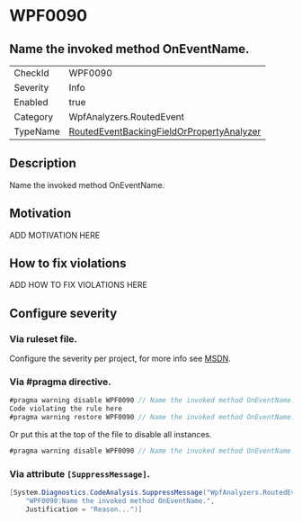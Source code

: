 # WPF0090
## Name the invoked method OnEventName.

<!-- start generated table -->
<table>
<tr>
  <td>CheckId</td>
  <td>WPF0090</td>
</tr>
<tr>
  <td>Severity</td>
  <td>Info</td>
</tr>
<tr>
  <td>Enabled</td>
  <td>true</td>
</tr>
<tr>
  <td>Category</td>
  <td>WpfAnalyzers.RoutedEvent</td>
</tr>
<tr>
  <td>TypeName</td>
  <td><a href="https://github.com/DotNetAnalyzers/WpfAnalyzers/blob/master/WpfAnalyzers.Analyzers/RoutedEventBackingFieldOrPropertyAnalyzer.cs">RoutedEventBackingFieldOrPropertyAnalyzer</a></td>
</tr>
</table>
<!-- end generated table -->

## Description

Name the invoked method OnEventName.

## Motivation

ADD MOTIVATION HERE

## How to fix violations

ADD HOW TO FIX VIOLATIONS HERE

<!-- start generated config severity -->
## Configure severity

### Via ruleset file.

Configure the severity per project, for more info see [MSDN](https://msdn.microsoft.com/en-us/library/dd264949.aspx).

### Via #pragma directive.
```C#
#pragma warning disable WPF0090 // Name the invoked method OnEventName.
Code violating the rule here
#pragma warning restore WPF0090 // Name the invoked method OnEventName.
```

Or put this at the top of the file to disable all instances.
```C#
#pragma warning disable WPF0090 // Name the invoked method OnEventName.
```

### Via attribute `[SuppressMessage]`.

```C#
[System.Diagnostics.CodeAnalysis.SuppressMessage("WpfAnalyzers.RoutedEvent", 
    "WPF0090:Name the invoked method OnEventName.", 
    Justification = "Reason...")]
```
<!-- end generated config severity -->